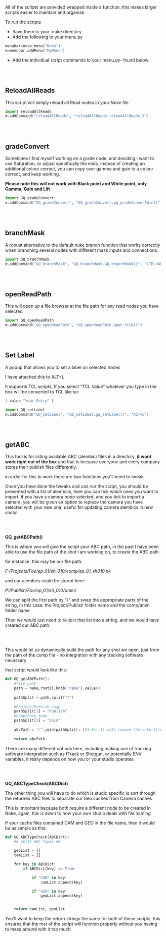 All of the scripts are provided wrapped inside a function, this makes larger scripts easier to maintain and organise. 

To run the scripts 

- Save them to your .nuke directory
- Add the following to your menu.py

```python
menubar=nuke.menu("Nuke")
m=menubar.addMenu("MyMenu")
```

- Add the individual script commands to your menu.py- found below


<br></br>


## ReloadAllReads

This script will simply reload all Read nodes in your Nuke file

```python
import reloadAllReads
m.addCommand("reloadAllReads", "reloadAllReads.reloadAllReads()")
```

<br></br>
   
 
## gradeConvert

Sometimes I find myself working on a grade node, and deciding I want to use Saturation, or adjust specifically the mids. Instead of creating an additional colour correct, you can copy over gamma and gain to a colour correct, and keep working.

**Please note this will not work with Black point and White point, only Gamma, Gain and Lift**

```python
import GQ_gradeConvert
m.addCommand("GQ_gradeConvert", "GQ_gradeConvert.gq_gradeConvertWin()")
```

<br></br>
   
   
## branchMask

A robust alternative to the default nuke branch function that works correctly when branching several nodes with different mask inputs and connections. 

```python
import GQ_branchMask
m.addCommand("GQ_branchMask", "GQ_branchMask.GQ_branchMask()", "CTRL+ALT+B")
```
<br></br>

## openReadPath

This will open up a file browser at the file path for any read nodes you have selected

```python
import GQ_openReadPath
m.addCommand("GQ_openReadPath", "GQ_openReadPath.open_file()")
```
<br></br>

## Set Label
A popup that allows you to set a label on selected nodes

I have attached this to ALT+L

It supports TCL scripts, If you select "TCL Value" whatever you type in the box will be converted to TCL like so:

```python
[ value "Your Entry" ]
```

```python
import GQ_setLabel
m.addCommand("GQ_setLabel", "GQ_setLabel.gq_setLabel()", "ALT+L")
```
<br></br>
   
## getABC

This tool is  for listing available ABC (alembic) files in a directory, **it wont work right out of the box** and that is because everyone and every company stores their publish files differently.

in order for this to work there are two functions you'll need to tweak

Once you have done the tweaks and can run the script, you should be presented with a list of alembics, here you can tick which ones you want to import, if you have a camera node selected, and you tick to import a camera, you will be given an option to replace the camera you have selected with your new one, useful for updating camera alembics in new shots!

<br></br>

**GQ_getABCPath()**

This is where you will give the script your ABC path, in the past I have been able to use the file path of the shot I am working on, to create the ABC path

for instance, this may be our file path:

*F:/Projects/Foo/ep_01/sh_010/comp/ep_01_sh010.nk*

and our alembics could be stored here:

*P:/Publish/Foo/ep_01/sh_010/anim/*


We can split the first path by "/" and swap the appropriate parts of the string, in this case: the Project/Publish folder name and the comp/anim folder name

Then we would just need to re-join that list into a string, and we would have created our ABC path

<br></br>

This would let us dynamically build the path for any shot we open, just from the path of the comp file - no integration with any tracking software necessary

that script would look like this:

```python
def GQ_getABCPath():
	#file path
	path = nuke.root().knob('name').value()
	
	pathSplit = path.split("/")
	
	#Project/Publish swap
	pathSplit[1] = "Publish"
	#Comp/Anim swap
	pathSplit[5] = "anim"
	
	abcPath = "/".join(pathSplit[:-1]) #[:-1] will remove the nuke file name from the path
	
	return abcPath
```

There are many different options here, including making use of tracking software intergration such as fTrack or Shotgun, or potentially ENV variables, it really depends on how you or your studio operates

<br></br>

**GQ_ABCTypeCheck(ABCDict)**

The other thing you will have to do which is studio specific is sort through the returned ABC files to separate our Geo caches from Camera caches

This is important because both require a different node to be created in Nuke, again, this is down to how your own studio deals with file naming

If your cache files contained CAM and GEO in the file name, then it would be as simple as  this:

```python
def GQ_ABCTypeCheck(ABCDict):
	## Split ABC Types ##

	geoList = []
	camList = []

	for key in ABCDict:
		if ABCDict[key] == True:

			if "CAM" in key:
				camList.append(key)

			if "GEO" in key:
				geoList.append(key)


	return camList, geoList
```

You'll want to keep the return strings the same for both of these scripts, this ensures that the rest of the script will function properly without you having to mess around with it too much
